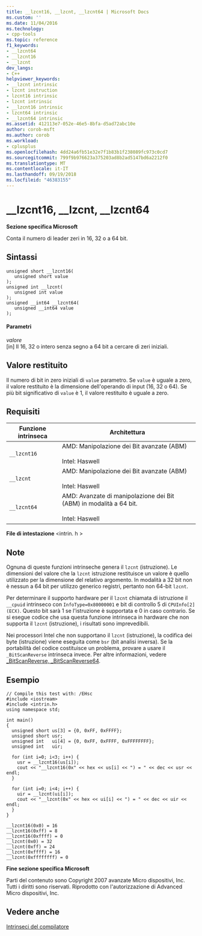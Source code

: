 ```yaml
---
title: __lzcnt16, __lzcnt, __lzcnt64 | Microsoft Docs
ms.custom: ''
ms.date: 11/04/2016
ms.technology:
- cpp-tools
ms.topic: reference
f1_keywords:
- __lzcnt64
- __lzcnt16
- __lzcnt
dev_langs:
- C++
helpviewer_keywords:
- __lzcnt intrinsic
- lzcnt instruction
- lzcnt16 intrinsic
- lzcnt intrinsic
- __lzcnt16 intrinsic
- lzcnt64 intrinsic
- __lzcnt64 intrinsic
ms.assetid: 412113e7-052e-46e5-8bfa-d5ad72abc10e
author: corob-msft
ms.author: corob
ms.workload:
- cplusplus
ms.openlocfilehash: 4dd24a6fb51e32e7f1b83b1f238089fc973c0cd7
ms.sourcegitcommit: 799f9b976623a375203ad8b2ad5147bd6a2212f0
ms.translationtype: MT
ms.contentlocale: it-IT
ms.lasthandoff: 09/19/2018
ms.locfileid: "46383155"
---
```

# <a name="lzcnt16-lzcnt-lzcnt64"></a>__lzcnt16, __lzcnt, __lzcnt64

**Sezione specifica Microsoft**

Conta il numero di leader zeri in 16, 32 o a 64 bit.

## <a name="syntax"></a>Sintassi

```
unsigned short __lzcnt16(
   unsigned short value
);
unsigned int __lzcnt(
   unsigned int value
);
unsigned __int64 __lzcnt64(
   unsigned __int64 value
);
```

#### <a name="parameters"></a>Parametri

*valore*<br/>
[in] Il 16, 32 o intero senza segno a 64 bit a cercare di zeri iniziali.

## <a name="return-value"></a>Valore restituito

Il numero di bit in zero iniziali di `value` parametro. Se `value` è uguale a zero, il valore restituito è la dimensione dell'operando di input (16, 32 o 64). Se più bit significativo di `value` è 1, il valore restituito è uguale a zero.

## <a name="requirements"></a>Requisiti

|Funzione intrinseca|Architettura|
|---------------|------------------|
|`__lzcnt16`|AMD: Manipolazione dei Bit avanzate (ABM)<br /><br /> Intel: Haswell|
|`__lzcnt`|AMD: Manipolazione dei Bit avanzate (ABM)<br /><br /> Intel: Haswell|
|`__lzcnt64`|AMD: Avanzate di manipolazione dei Bit (ABM) in modalità a 64 bit.<br /><br /> Intel: Haswell|

**File di intestazione** \<intrin. h >

## <a name="remarks"></a>Note

Ognuna di queste funzioni intrinseche genera il `lzcnt` (istruzione).  Le dimensioni del valore che la `lzcnt` istruzione restituisce un valore è quello utilizzato per la dimensione del relativo argomento.  In modalità a 32 bit non è nessun a 64 bit per utilizzo generico registri, pertanto non 64-bit `lzcnt`.

Per determinare il supporto hardware per il `lzcnt` chiamata di istruzione il `__cpuid` intrinseco con `InfoType=0x80000001` e bit di controllo 5 di `CPUInfo[2] (ECX)`. Questo bit sarà 1 se l'istruzione è supportata e 0 in caso contrario. Se si esegue codice che usa questa funzione intrinseca in hardware che non supporta il `lzcnt` (istruzione), i risultati sono imprevedibili.

Nei processori Intel che non supportano il `lzcnt` (istruzione), la codifica dei byte (istruzione) viene eseguita come `bsr` (bit analisi inversa). Se la portabilità del codice costituisce un problema, provare a usare il `_BitScanReverse` intrinseca invece. Per altre informazioni, vedere [_BitScanReverse, _BitScanReverse64](../intrinsics/bitscanreverse-bitscanreverse64.md).

## <a name="example"></a>Esempio

```
// Compile this test with: /EHsc
#include <iostream>
#include <intrin.h>
using namespace std;

int main()
{
  unsigned short us[3] = {0, 0xFF, 0xFFFF};
  unsigned short usr;
  unsigned int   ui[4] = {0, 0xFF, 0xFFFF, 0xFFFFFFFF};
  unsigned int   uir;

  for (int i=0; i<3; i++) {
    usr = __lzcnt16(us[i]);
    cout << "__lzcnt16(0x" << hex << us[i] << ") = " << dec << usr << endl;
  }

  for (int i=0; i<4; i++) {
    uir = __lzcnt(ui[i]);
    cout << "__lzcnt(0x" << hex << ui[i] << ") = " << dec << uir << endl;
  }
}

```

```Output
__lzcnt16(0x0) = 16
__lzcnt16(0xff) = 8
__lzcnt16(0xffff) = 0
__lzcnt(0x0) = 32
__lzcnt(0xff) = 24
__lzcnt(0xffff) = 16
__lzcnt(0xffffffff) = 0
```

**Fine sezione specifica Microsoft**

Parti del contenuto sono Copyright 2007 avanzate Micro dispositivi, Inc. Tutti i diritti sono riservati. Riprodotto con l'autorizzazione di Advanced Micro dispositivi, Inc.

## <a name="see-also"></a>Vedere anche

[Intrinseci del compilatore](../intrinsics/compiler-intrinsics.md)
